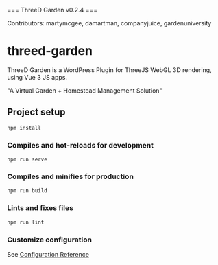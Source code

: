 === ThreeD Garden v0.2.4 ===

Contributors: martymcgee, damartman, companyjuice, gardenuniversity

# threed-garden

ThreeD Garden is a WordPress Plugin for ThreeJS WebGL 3D rendering, using Vue 3 JS apps.

"A Virtual Garden + Homestead Management Solution"

## Project setup
```
npm install
```

### Compiles and hot-reloads for development
```
npm run serve
```

### Compiles and minifies for production
```
npm run build
```

### Lints and fixes files
```
npm run lint
```

### Customize configuration
See [Configuration Reference](https://cli.vuejs.org/config/)